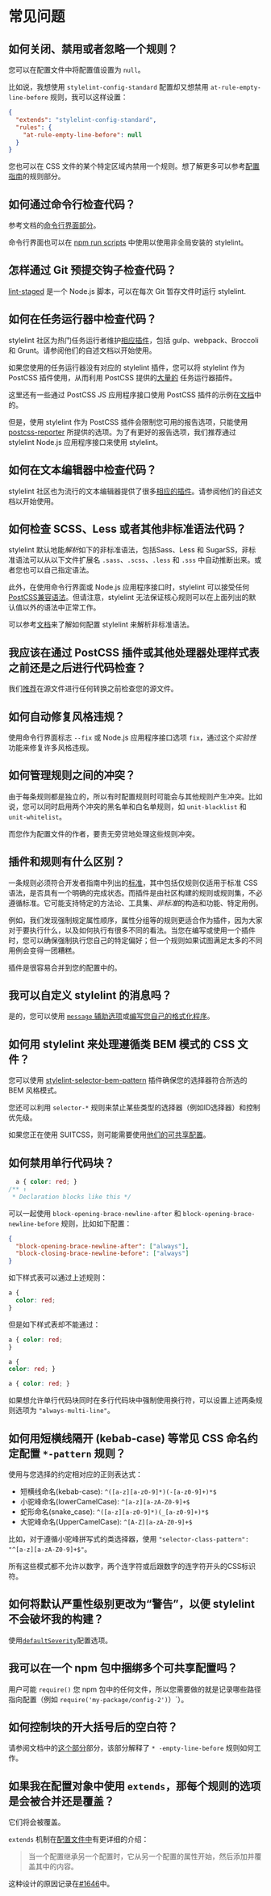 # 常见问题

<!-- TOC -->

## 如何关闭、禁用或者忽略一个规则？

您可以在配置文件中将配置值设置为 `null`。

比如说，我想使用 `stylelint-config-standard` 配置却又想禁用 `at-rule-empty-line-before` 规则，我可以这样设置：

```json
{
  "extends": "stylelint-config-standard",
  "rules": {
    "at-rule-empty-line-before": null
  }
}
```

您也可以在 CSS 文件的某个特定区域内禁用一个规则。想了解更多可以参考[配置指南](configuration.md#rules)的规则部分。

## 如何通过命令行检查代码？

参考文档的[命令行界面部分](cli.md)。

命令行界面也可以在 [npm run scripts](https://blog.keithcirkel.co.uk/how-to-use-npm-as-a-build-tool/) 中使用以使用非全局安装的 stylelint。

## 怎样通过 Git 预提交钩子检查代码？

[lint-staged](https://github.com/okonet/lint-staged) 是一个 Node.js 脚本，可以在每次 Git 暂存文件时运行 stylelint.

## 如何在任务运行器中检查代码？

stylelint 社区为热门任务运行者维护[相应插件](complementary-tools.md#构建工具插件)，包括 gulp、webpack、Broccoli 和 Grunt。请参阅他们的自述文档以开始使用。

如果您使用的任务运行器没有对应的 stylelint 插件，您可以将 stylelint 作为 PostCSS 插件使用，从而利用 PostCSS 提供的[大量的](https://github.com/postcss/postcss#runners) 任务运行器插件。

这里还有一些通过 PostCSS JS 应用程序接口使用 PostCSS 插件的示例在[文档](postcss-plugin.md)中的。

但是，使用 stylelint 作为 PostCSS 插件会限制您可用的报告选项，只能使用[postcss-reporter](https://github.com/postcss/postcss-reporter/) 所提供的选项。为了有更好的报告选项，我们推荐通过 stylelint Node.js 应用程序接口来使用 stylelint。

## 如何在文本编辑器中检查代码？

stylelint 社区也为流行的文本编辑器提供了很多[相应的插件](complementary-tools.md#编辑器插件)。请参阅他们的自述文档以开始使用。

## 如何检查 SCSS、Less 或者其他非标准语法代码？

stylelint 默认地能*解析*如下的非标准语法，包括Sass、Less 和 SugarSS，非标准语法可以从以下文件扩展名 `.sass`、`.scss`、`.less` 和 `.sss` 中自动推断出来。或者您也可以自己指定语法。

此外，在使用命令行界面或 Node.js 应用程序接口时，stylelint 可以接受任何[PostCSS兼容语法](https://github.com/postcss/postcss#syntaxes)。但请注意，stylelint 无法保证核心规则可以在上面列出的默认值以外的语法中正常工作。

可以参考[文档](css-processors.md#解析非标准语法)来了解如何配置 stylelint 来解析非标准语法。

## 我应该在通过 PostCSS 插件或其他处理器处理样式表之前还是之后进行代码检查？

我们[推荐](css-processors.md)在源文件进行任何转换之前检查您的源文件。

## 如何自动修复风格违规？

使用命令行界面标志 `--fix` 或 Node.js 应用程序接口选项 `fix`，通过这个*实验性*功能来修复许多风格违规。

## 如何管理规则之间的冲突？

由于每条规则都是独立的，所以有时配置规则时可能会与其他规则产生冲突。比如说，您可以同时启用两个冲突的黑名单和白名单规则，如 `unit-blacklist` 和 `unit-whitelist`。

而您作为配置文件的作者，要责无旁贷地处理这些规则冲突。

## 插件和规则有什么区别？

一条规则必须符合开发者指南中列出的[标准](../developer-guide/rules.md)，其中包括仅规则仅适用于标准 CSS 语法，是否具有一个明确的完成状态。而插件是由社区构建的规则或规则集，不必遵循标准。它可能支持特定的方法论、工具集、*非标准*的构造和功能、特定用例。

例如，我们发现强制规定属性顺序，属性分组等的规则更适合作为插件，因为大家对于要执行什么，以及如何执行有很多不同的看法。当您在编写或使用一个插件时，您可以确保强制执行您自己的特定偏好；但一个规则如果试图满足太多的不同用例会变得一团糟糕。

插件是很容易合并到您的配置中的。

## 我可以自定义 stylelint 的消息吗？

是的，您可以使用 [`message` 辅助选项](configuration.md#自定义消息)或[编写您自己的格式化程序](../developer-guide/formatters.md)。

## 如何用 stylelint 来处理遵循类 BEM 模式的 CSS 文件？

您可以使用 [stylelint-selector-bem-pattern](https://github.com/davidtheclark/stylelint-selector-bem-pattern) 插件确保您的选择器符合所选的 BEM 风格模式。

您还可以利用 `selector-*` 规则来禁止某些类型的选择器（例如ID选择器）和控制优先级。

如果您正在使用 SUITCSS，则可能需要使用[他们的可共享配置](https://github.com/suitcss/stylelint-config-suitcss)。

## 如何禁用单行代码块？

```css
  a { color: red; }
/** ↑
 * Declaration blocks like this */
```

可以一起使用 `block-opening-brace-newline-after` 和 `block-opening-brace-newline-before` 规则，比如如下配置：

```json
{
  "block-opening-brace-newline-after": ["always"],
  "block-closing-brace-newline-before": ["always"]
}
```

如下样式表可以通过上述规则：

```css
a {
  color: red;
}
```

但是如下样式表却不能通过：

```css
a { color: red;
}

a {
color: red; }

a { color: red; }
```

如果想允许单行代码块同时在多行代码块中强制使用换行符，可以设置上述两条规则选项为 `"always-multi-line"`。

## 如何用短横线隔开 (kebab-case) 等常见 CSS 命名约定配置 `*-pattern` 规则？

使用与您选择的约定相对应的正则表达式：

-   短横线命名(kebab-case): `^([a-z][a-z0-9]*)(-[a-z0-9]+)*$`
-   小驼峰命名(lowerCamelCase): `^[a-z][a-zA-Z0-9]+$`
-   蛇形命名(snake\_case): `^([a-z][a-z0-9]*)(_[a-z0-9]+)*$`
-   大驼峰命名(UpperCamelCase): `^[A-Z][a-zA-Z0-9]+$`

比如，对于遵循小驼峰拼写式的类选择器，使用 `"selector-class-pattern": "^[a-z][a-zA-Z0-9]+$"`。

所有这些模式都不允许以数字，两个连字符或后跟数字的连字符开头的CSS标识符。

## 如何将默认严重性级别更改为“警告”，以便 stylelint 不会破坏我的构建？

使用[`defaultSeverity`](configuration.md#defaultseverity)配置选项。

## 我可以在一个 npm 包中捆绑多个可共享配置吗？

用户可能 `require()` 您 npm 包中的任何文件，所以您需要做的就是记录哪些路径指向配置（例如 `require('my-package/config-2')`）`）。

## 如何控制块的开大括号后的空白符？

请参阅文档中的[这个部分](about-rules.md#-empty-line-before-和--max-empty-lines-规则)部分，该部分解释了 `* -empty-line-before` 规则如何工作。

## 如果我在配置对象中使用 `extends`，那每个规则的选项是会被合并还是覆盖？

它们将会被覆盖。

`extends` 机制在[配置文件中](configuration.md#extends)有更详细的介绍：

> 当一个配置继承另一个配置时，它从另一个配置的属性开始，然后添加并覆盖其中的内容。

这种设计的原因记录在[#1646](https://github.com/stylelint/stylelint/issues/1646#issuecomment-232779957)中。

